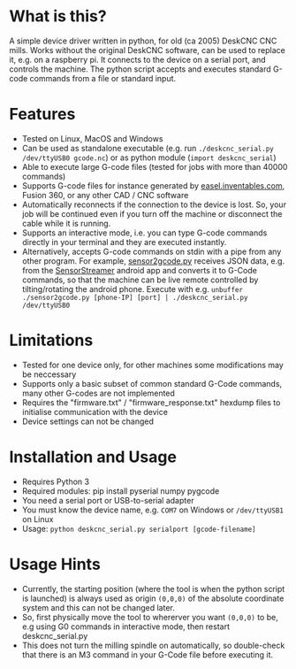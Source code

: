 # What is this?
A simple device driver written in python, for old (ca 2005) DeskCNC CNC mills. Works without the original DeskCNC software, can be used to replace it, e.g. on a raspberry pi. It connects to the device on a serial port, and controls the machine. The python script accepts and executes standard G-code commands from a file or standard input. 

# Features
- Tested on Linux, MacOS and Windows
- Can be used as standalone executable (e.g. run `./deskcnc_serial.py /dev/ttyUSB0 gcode.nc`) or as python module (`import deskcnc_serial`)
- Able to execute large G-code files (tested for jobs with more than 40000 commands)
- Supports G-code files for instance generated by [easel.inventables.com](https://easel.inventables.com), Fusion 360, or any other CAD / CNC software
- Automatically reconnects if the connection to the device is lost. So, your job will be continued even if you turn off the machine or disconnect the cable while it is running.
- Supports an interactive mode, i.e. you can type G-code commands directly in your terminal and they are executed instantly.
- Alternatively, accepts G-code commands on stdin with a pipe from any other program. For example, [sensor2gcode.py](sensor2gcode.py) receives JSON data, e.g. from the [SensorStreamer](https://play.google.com/store/apps/details?id=cz.honzamrazek.sensorstreamer) android app and converts it to G-Code commands, so that the machine can be live remote controlled by tilting/rotating the android phone. Execute with e.g. `unbuffer ./sensor2gcode.py [phone-IP] [port] | ./deskcnc_serial.py /dev/ttyUSB0`

# Limitations
- Tested for one device only, for other machines some modifications may be neccessary
- Supports only a basic subset of common standard G-Code commands, many other G-codes are not implemented
- Requires the "firmware.txt" / "firmware_response.txt" hexdump files to initialise communication with the device
- Device settings can not be changed

# Installation and Usage
- Requires Python 3
- Required modules: pip install pyserial numpy pygcode
- You need a serial port or USB-to-serial adapter
- You must know the device name, e.g. `COM7` on Windows or `/dev/ttyUSB1` on Linux
- Usage: `python deskcnc_serial.py serialport [gcode-filename]`

# Usage Hints
- Currently, the starting position (where the tool is when the python script is launched) is always used as origin `(0,0,0)` of the absolute coordinate system and this can not be changed later.
- So, first physically move the tool to whererver you want `(0,0,0)` to be, e.g using G0 commands in interactive mode, then restart deskcnc_serial.py
- This does not turn the milling spindle on automatically, so double-check that there is an M3 command in your G-Code file before executing it.
